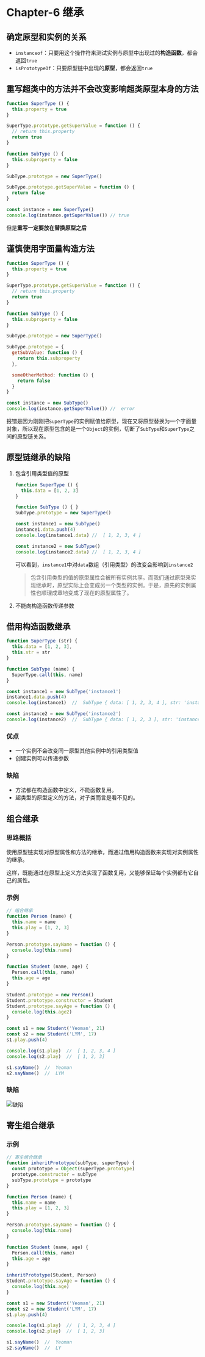 # Chapter-6 继承

## 确定原型和实例的关系

- `instanceof`：只要用这个操作符来测试实例与原型中出现过的**构造函数**，都会返回`true`
- `isPrototypeOf`：只要原型链中出现的**原型**，都会返回`true`



## 重写超类中的方法并不会改变影响超类原型本身的方法

```javascript
function SuperType () {
  this.property = true
}

SuperType.prototype.getSuperValue = function () {
  // return this.property
  return true
}

function SubType () {
  this.subproperty = false
}

SubType.prototype = new SuperType()

SubType.prototype.getSuperValue = function () {
  return false
}

const instance = new SuperType()
console.log(instance.getSuperValue()) // true
```

但是**重写一定要放在替换原型之后**



## 谨慎使用字面量构造方法

```javascript
function SuperType () {
  this.property = true
}

SuperType.prototype.getSuperValue = function () {
  // return this.property
  return true
}

function SubType () {
  this.subproperty = false
}

SubType.prototype = new SuperType()

SubType.prototype = {
  getSubValue: function () {
    return this.subproperty
  },

  someOtherMethod: function () {
    return false
  }
}

const instance = new SubType()
console.log(instance.getSuperValue()) //  error
```

报错是因为刚刚把`SuperType`的实例赋值给原型，现在又将原型替换为一个字面量对象，所以现在原型包含的是一个`Object`的实例，切断了`SubType`和`SuperType`之间的原型链关系。



## 原型链继承的缺陷

1. 包含引用类型值的原型

   ```javascript
   function SuperType () {
     this.data = [1, 2, 3]
   }
   
   function SubType () { }
   SubType.prototype = new SuperType()
   
   const instance1 = new SubType()
   instance1.data.push(4)
   console.log(instance1.data) //  [ 1, 2, 3, 4 ]
   
   const instance2 = new SubType()
   console.log(instance2.data) //  [ 1, 2, 3, 4 ]
   ```

   可以看到，`instance1`中对`data`数组（引用类型）的改变会影响到`instance2`

   > 包含引用类型的值的原型属性会被所有实例共享。而我们通过原型来实现继承时，原型实际上会变成另一个类型的实例。于是，原先的实例属性也顺理成章地变成了现在的原型属性了。

   

2. 不能向构造函数传递参数



## 借用构造函数继承

```javascript
function SuperType (str) {
  this.data = [1, 2, 3],
  this.str = str
}

function SubType (name) {
  SuperType.call(this, name)
}

const instance1 = new SubType('instance1')
instance1.data.push(4)
console.log(instance1)  //  SubType { data: [ 1, 2, 3, 4 ], str: 'instance1' }

const instance2 = new SubType('instance2')
console.log(instance2)  //  SubType { data: [ 1, 2, 3 ], str: 'instance2' }

```

### 优点

- 一个实例不会改变同一原型其他实例中的引用类型值
- 创建实例可以传递参数

### 缺陷

- 方法都在构造函数中定义，不能函数复用。
- 超类型的原型定义的方法，对子类而言是看不见的。



## 组合继承

### 思路概括

使用原型链实现对原型属性和方法的继承，而通过借用构造函数来实现对实例属性的继承。

这样，既能通过在原型上定义方法实现了函数复用，又能够保证每个实例都有它自己的属性。



### 示例

```javascript
// 组合继承
function Person (name) {
  this.name = name
  this.play = [1, 2, 3]
}

Person.prototype.sayName = function () {
  console.log(this.name)
}

function Student (name, age) {
  Person.call(this, name)
  this.age = age
}

Student.prototype = new Person()
Student.prototype.constructor = Student
Student.prototype.sayAge = function () {
  console.log(this.age2)
}

const s1 = new Student('Yeoman', 21)
const s2 = new Student('LYM', 17)
s1.play.push(4)

console.log(s1.play)  //  [ 1, 2, 3, 4 ]
console.log(s2.play)  //  [ 1, 2, 3]

s1.sayName()  //  Yeoman
s2.sayName()  //  LYM
```



### 缺陷

![缺陷](../../image/ch-6.png)



## 寄生组合继承

### 示例

```javascript
// 寄生组合继承
function inheritPrototype(subType, superType) {
  const prototype = Object(superType.prototype)
  prototype.constructor = subType
  subType.prototype = prototype
}

function Person (name) {
  this.name = name
  this.play = [1, 2, 3]
}

Person.prototype.sayName = function () {
  console.log(this.name)
}

function Student (name, age) {
  Person.call(this, name)
  this.age = age
}

inheritPrototype(Student, Person)
Student.prototype.sayAge = function () {
  console.log(this.age)
}

const s1 = new Student('Yeoman', 21)
const s2 = new Student('LYM', 17)
s1.play.push(4)

console.log(s1.play)  //  [ 1, 2, 3, 4 ]
console.log(s2.play)  //  [ 1, 2, 3]

s1.sayName()  //  Yeoman
s2.sayName()  //  LY
```


